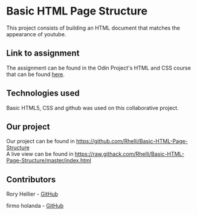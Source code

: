 # Basic HTML Page Structure

This project consists of building an HTML document that matches the appearance of youtube.

## Link to assignment

The assignment can be found in the Odin Project's HTML and CSS course that can be found [here](https://www.theodinproject.com/courses/html5-and-css3/lessons/embedding-images-and-video).

## Technologies used

Basic HTML5, CSS and github was used on this collaborative project.

## Our project

Our project can be found in https://github.com/Rhelli/Basic-HTML-Page-Structure  
A live view can be found in https://raw.githack.com/Rhelli/Basic-HTML-Page-Structure/master/index.html

## Contributors

Rory Hellier - [GitHub](https://github.com/Rhelli)

firmo holanda - [GitHub](https://github.com/firmoholanda)
